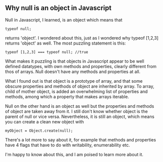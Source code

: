 ## Why null is an object in Javascript

Null in Javascript, I learned, is an object which means that

```typeof null;```

returns 'object'. I wondered about this, just as I wondered why typeof [1,2,3] returns 'object' as well. The most puzzling statement is this:

```typeof [1,2,3] === typeof null; //true```

What makes it puzzling is that objects in Javascript appear to be well defined datatypes, with own methods and properties, clearly different from thos of arrays. Null doesn't have any methods and properties at all.

What I found out is that object is a prototype of array, and that some obscure properties and methods of object are inherited by array. To array, child of mother object, is added an overwhelming list of properties and methods, among which a property that makes arrays iterable. 

Null on the other hand is an object as well but the properties and methods of object are taken away from it. I still don't know whether object is the parent of null or vice versa. Nevertheless, it is still an object, which means you can create a clean new object with

```myObject = Object.create(null);```

There's a lot more to say about it, for example that methods and properties have 4 flags that have to do with writability, enumerability etc. 

I'm happy to know about this, and I am poised to learn more about it.  




